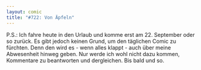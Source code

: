 ```yaml
---
layout: comic
title: "#722: Von Äpfeln"
---
```


P.S.: Ich fahre heute in den Urlaub und komme erst am 22. September oder so zurück. Es gibt jedoch keinen Grund, um den täglichen Comic zu fürchten. Denn den wird es - wenn alles klappt - auch über meine Abwesenheit hinweg geben. Nur werde ich wohl nicht dazu kommen, Kommentare zu beantworten und dergleichen.
Bis bald und so.
